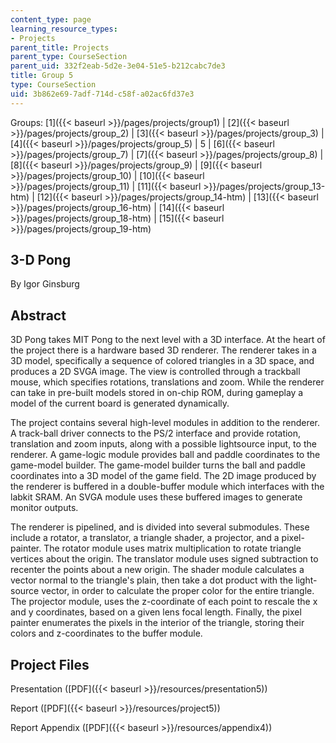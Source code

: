 ```yaml
---
content_type: page
learning_resource_types:
- Projects
parent_title: Projects
parent_type: CourseSection
parent_uid: 332f2eab-5d2e-3e04-51e5-b212cabc7de3
title: Group 5
type: CourseSection
uid: 3b862e69-7adf-714d-c58f-a02ac6fd37e3
---
```


Groups: [1]({{< baseurl >}}/pages/projects/group1) | [2]({{< baseurl >}}/pages/projects/group_2) | [3]({{< baseurl >}}/pages/projects/group_3) | [4]({{< baseurl >}}/pages/projects/group_5) | 5 | [6]({{< baseurl >}}/pages/projects/group_7) | [7]({{< baseurl >}}/pages/projects/group_8) | [8]({{< baseurl >}}/pages/projects/group_9) | [9]({{< baseurl >}}/pages/projects/group_10) | [10]({{< baseurl >}}/pages/projects/group_11) | [11]({{< baseurl >}}/pages/projects/group_13-htm) | [12]({{< baseurl >}}/pages/projects/group_14-htm) | [13]({{< baseurl >}}/pages/projects/group_16-htm) | [14]({{< baseurl >}}/pages/projects/group_18-htm) | [15]({{< baseurl >}}/pages/projects/group_19-htm)

3-D Pong
--------

By Igor Ginsburg

Abstract
--------

3D Pong takes MIT Pong to the next level with a 3D interface. At the heart of the project there is a hardware based 3D renderer. The renderer takes in a 3D model, specifically a sequence of colored triangles in a 3D space, and produces a 2D SVGA image. The view is controlled through a trackball mouse, which specifies rotations, translations and zoom. While the renderer can take in pre-built models stored in on-chip ROM, during gameplay a model of the current board is generated dynamically.

The project contains several high-level modules in addition to the renderer. A track-ball driver connects to the PS/2 interface and provide rotation, translation and zoom inputs, along with a possible lightsource input, to the renderer. A game-logic module provides ball and paddle coordinates to the game-model builder. The game-model builder turns the ball and paddle coordinates into a 3D model of the game field. The 2D image produced by the renderer is buffered in a double-buffer module which interfaces with the labkit SRAM. An SVGA module uses these buffered images to generate monitor outputs.

The renderer is pipelined, and is divided into several submodules. These include a rotator, a translator, a triangle shader, a projector, and a pixel-painter. The rotator module uses matrix multiplication to rotate triangle vertices about the origin. The translator module uses signed subtraction to recenter the points about a new origin. The shader module calculates a vector normal to the triangle's plain, then take a dot product with the light-source vector, in order to calculate the proper color for the entire triangle. The projector module, uses the z-coordinate of each point to rescale the x and y coordinates, based on a given lens focal length. Finally, the pixel painter enumerates the pixels in the interior of the triangle, storing their colors and z-coordinates to the buffer module.

Project Files
-------------

Presentation ([PDF]({{< baseurl >}}/resources/presentation5))

Report ([PDF]({{< baseurl >}}/resources/project5))

Report Appendix ([PDF]({{< baseurl >}}/resources/appendix4))